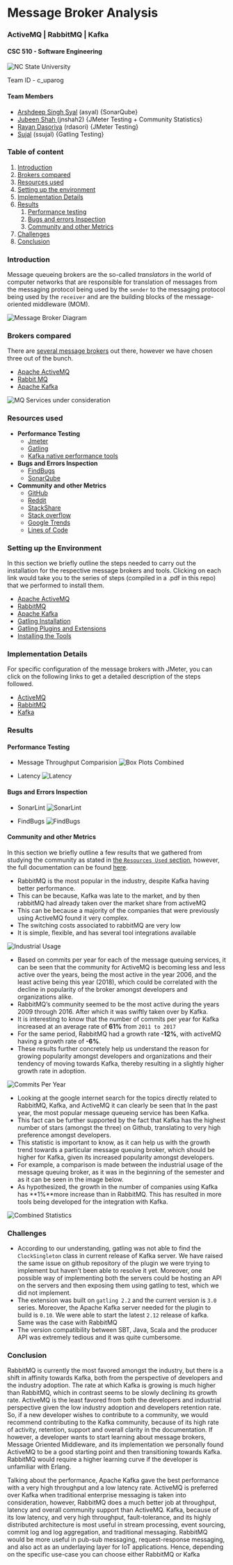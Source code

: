 # Message Broker Analysis

### ActiveMQ | RabbitMQ | Kafka

#### CSC 510 - Software Engineering

![NC State University](./98-Resources/10-NCSU-Logo.png)

Team ID - c_uparog

#### Team Members 
* [Arshdeep Singh Syal](https://github.com/ArshdeepSinghSyal) (asyal) {SonarQube}
* [Jubeen Shah ](https://github.com/jubeenshah)(jnshah2) {JMeter Testing + Community Statistics}
* [Rayan Dasoriya](https://github.com/rayandasoriya) (rdasori) {JMeter Testing}
* [Sujal](https://github.com/SujalAhrodia) (ssujal) {Gatling Testing}

### Table of content
1. [Introduction](#Introduction)
2. [Brokers compared](#Brokers-compared)
3. [Resources used](#Resources-used)
4. [Setting up the environment](#setting-up-the-environment)
5. [Implementation Details](#implementation-details)
6. [Results](#results)
	1. [Performance testing](#performance-testing)
	2. [Bugs and errors Inspection](#bugs-and-errors-inspection)
	3. [Community and other Metrics](#Community-and-other-Metrics)
6. [Challenges](#challenges)
6. [Conclusion](#conclusion)
  
### Introduction

Message queueing brokers are the so-called *translators* in the world of computer networks that are responsible for translation of messages from the messaging protocol being used by the `sender` to the messaging protocol being used by the `receiver` and are the building blocks of the message-oriented middleware (MOM). 

![Message Broker Diagram](./98-Resources/11-MessageBroker.png)

### Brokers compared

There are [several message brokers](https://en.wikipedia.org/wiki/Message_broker#List_of_message_broker_software) out there, however we have chosen three out of the bunch. 

* [Apache ActiveMQ](http://activemq.apache.org)
* [Rabbit MQ](http://www.rabbitmq.com)
* [Apache Kafka](https://kafka.apache.org)

![MQ Services under consideration](./98-Resources/09-MQ-Logos.jpeg)

### Resources used

* **Performance Testing**
	* [Jmeter](https://jmeter.apache.org)
	* [Gatling](https://gatling.io)
	* [Kafka native performance tools](https://github.com/kafka-dev/kafka/blob/master/bin/kafka-producer-perf-test.sh)
* **Bugs and Errors Inspection**
	* [FindBugs](http://findbugs.sourceforge.net)
	* [SonarQube](https://www.sonarqube.org)
* **Community and other Metrics**
	* [GitHub](https://github.com)
	* [Reddit](https://www.reddit.com)
	* [StackShare](https://stackshare.io/)
	* [Stack overflow](https://stackoverflow.com)
	* [Google Trends](https://trends.google.com/trends/)
	* [Lines of Code](./02-GitHubStats/01-LinesOfCode)

### Setting up the Environment

In this section we briefly outline the steps needed to carry out the installation for the respective message brokers and tools. Clicking on each link would take you to the series of steps (compiled in a .pdf in this repo) that we performed to install them.
* [Apache ActiveMQ](./00-Prerequisites/01-Installation-apacheMQ.pdf)
* [RabbitMQ](./00-Prerequisites/02-Installation-rabbitMQ.pdf)
* [Apache Kafka](./00-Prerequisites/03-Installation-ApacheKafka.pdf)
* [Gatling Installation](https://gatling.io/docs/current/installation/#installation)
* [Gatling Plugins and Extensions](https://gatling.io/docs/2.3/extensions/)
* [Installing the Tools](./00-Prerequisites/04-Installing-Tools.pdf)

### Implementation Details
For specific configuration of the message brokers with JMeter, you can click on the following links to get a detailed description of the steps followed.
* [ActiveMQ](./01-JMeterTesting/01-ActiveMQ/README.md)
* [RabbitMQ](./01-JMeterTesting/02-RabbitMQ/README.md)
* [Kafka](./01-JMeterTesting/03-Kafka/README.md)


### Results

#### Performance Testing
* Message Throughput Comparision
![Box Plots Combined](./98-Resources/15-BoxPlotsCompiled-MessageBroker.png)

*  Latency
![Latency](./98-Resources/16-LatencyBroker.jpg)

#### Bugs and Errors Inspection
* SonarLint
![SonarLint](./98-Resources/17-SonarLint-Comparison.png)

* FindBugs
![FindBugs](./98-Resources/18-FindBugs.png)

#### Community and other Metrics
In this section we briefly outline a few results that we gathered from studying the community as stated in [the `Resources Used` section](#Resources-used), however, the full documentation can be found [here](./04-GitHubStats/%23Documentation-GitHub%20and%20Other%20stats.pdf).
* RabbitMQ is the most popular in the industry, despite Kafka having better performance. 
* This can be because, Kafka was late to the market, and by then rabbitMQ had already taken over the market share from activeMQ
* This can be because a majority of the companies that were previously using ActiveMQ found it very complex. 
* The switching costs associated to rabbitMQ are very low
* It is simple, flexible, and has several tool integrations available

![Industrial Usage](./98-Resources/01-IndustUse.jpg)

* Based on commits per year for each of the message queuing services, it can be seen that the community for ActiveMQ is becoming less and less active over the years, being the most active in the year 2006, and the least active being this year (2018), which could be correlated with the decline in popularity of the broker amongst developers and organizations alike.
* RabbitMQ’s community seemed to be the most active during the years 2009 through 2016. After which it was swiftly taken over by Kafka.
* It is interesting to know that the number of commits per year for Kafka increased at an average rate of **61%** from `2011 to 2017`
* For the same period, RabbitMQ had a growth rate **-12%**, with activeMQ having a growth rate of **-6%**.
* These results further concretely help us understand the reason for growing popularity amongst developers and organizations and their tendency of moving towards Kafka, thereby resulting in a slightly higher growth rate in adoption.

![Commits Per Year](./98-Resources/05-Commit_year.jpg)

* Looking at the google internet search for the topics directly related to RabbitMQ, Kafka, and ActiveMQ it can clearly be seen that In the past year, the most popular message queueing service has been Kafka.
* This fact can be further supported by the fact that Kafka has the highest number of stars (amongst the three) on Github, translating to very high preference amongst developers.
* This statistic is important to know, as it can help us with the growth trend towards a particular message queuing broker, which should be higher for Kafka, given its increased popularity amongst developers. 
* For example, a comparison is made between the industrial usage of the message queuing broker, as it was in the beginning of the semester and as it can be seen in the image below.
* As hypothesized, the growth in the number of companies using Kafka has **1%**more increase than in RabbitMQ. This has resulted in more tools being developed for the integration with Kafka.

![Combined Statistics](./98-Resources/08-CombinedDiagram-GIthub.jpeg)

### Challenges
* According to our understanding, gatling was not able to find the `ClockSingleton` class in current release of Kafka server. We have raised the same issue on github repository of the plugin we were trying to implement but haven’t been able to resolve it yet. Moreover, one possible way of implementing both the servers could be hosting an API on the servers and then exposing them using gatling to test, which we did not implement.
* The extension was built on `gatling 2.2` and the current version is `3.0` series. Moreover, the Apache Kafka server needed for the plugin to build is `0.10`. We were able to start the latest `2.12` release of kafka. Same was the case with RabbitMQ
* The version compatibility between SBT, Java, Scala and the producer API was extremely tedious and it was quite cumbersome. 

### Conclusion
RabbitMQ is currently the most favored amongst the industry, but there is a shift in affinity towards Kafka, both from the perspective of developers and the industry adoption. The rate at which Kafka is growing is much higher than RabbitMQ, which in contrast seems to be slowly declining its growth rate. ActiveMQ is the least favored from both the developers and industrial perspective given the low industry adoption and developers retention rate. So, if a new developer wishes to contribute to a community, we would recommend contributing to the Kafka community, because of its high rate of activity, retention, support and overall clarity in the documentation. If however, a developer wants to start learning about message brokers, Message Oriented Middleware, and its implementation we personally found ActiveMQ to be a good starting point and then transitioning towards Kafka. RabbitMQ would require a higher learning curve if the developer is unfamiliar with Erlang.


Talking about the performance, Apache Kafka gave the best performance with a very high throughput and a low latency rate. ActiveMQ is preferred over Kafka when traditional enterprise messaging is taken into consideration, however, RabbitMQ does a much better job at throughput, latency and overall community support than ActiveMQ. Kafka, because of its low latency, and very high throughput, fault-tolerance, and its highly distributed architecture is most useful in stream processing, event sourcing, commit log and log aggregation, and traditional messaging. RabbitMQ would be more useful in pub-sub messaging, request-response messaging, and also act as an underlaying layer for IoT applications. Hence, depending on the specific use-case you can choose either RabbitMQ or Kafka
